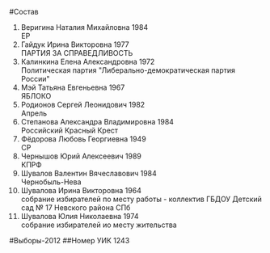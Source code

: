 #Состав
1. Веригина Наталия Михайловна 1984   
    ЕР
2. Гайдук Ирина Викторовна 1977   
    ПАРТИЯ ЗА СПРАВЕДЛИВОСТЬ
3. Калинкина Елена Александровна 1972   
    Политическая партия "Либерально-демократическая партия России"
4. Мэй Татьяна Евгеньевна 1967   
    ЯБЛОКО
5. Родионов Сергей Леонидович 1982   
    Апрель
6. Степанова Александра Владимировна 1984   
    Российский Красный Крест
7. Фёдорова Любовь Георгиевна 1949   
    СР
8. Чернышов Юрий Алексеевич 1989   
    КПРФ
9. Шувалов Валентин Вячеславович 1984   
    Чернобыль-Нева
10. Шувалова Ирина Викторовна 1964   
    собрание избирателей по месту работы - коллектив ГБДОУ Детский сад № 17 Невского района СПб
11. Шувалова Юлия Николаевна 1974   
    собрание избирателей ио месту жительства

#Выборы-2012
##Номер УИК
1243